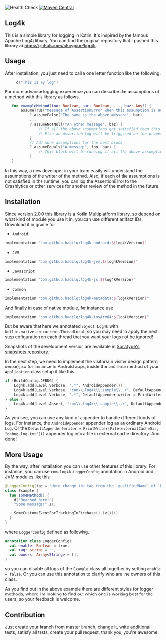  ![Health Check](https://github.com/hadilq/log4k/workflows/Health%20Check/badge.svg?branch=master)
[![Maven Central](https://maven-badges.herokuapp.com/maven-central/com.github.hadilq/log4k/badge.svg)](https://maven-badges.herokuapp.com/maven-central/com.github.hadilq/log4k)

Log4k
---
This is a simple library for logging in Kotlin. It's inspired by the famous Apache Log4j library. You can find the original repository that I pushed this library at https://github.com/sheypoor/log4k.

Usage
---
After installation, you just need to call a one letter function like the following.
```kotlin
     d("This is my log")
```
For more advance logging experience you can describe the assumptions of a method with this library as follows.
```kotlin
   fun exampleMethod(foo: Boolean, bar: Boolean, ..., baz: Any?) {
       assumeTrue("Message of AssertionError when this assumption is not satisfied", foo)
           ?.assumeFalse("The same as the above message", bar)
           ...
           ?.assumeNotNull("An other message", baz) {
               // If all the above assumptions get satisfied then this block will be running.
               // Else an Assertion log will be triggered on the proper Appenders.
           }
           // Add more assumptions for the next block
           ?.assumeEquals("A message", foo, bar) {
               // This block will be running if all the above assumptions are true.
           }
   }
```
In this way, a new developer in your team easily will understand the assumptions of the writer of the method. Also, if
each of the assumptions is not satisfied in the runtime, you can log the AssertionError to the Crashlytics or other
services for another review of the method in the future.

Installation
---
Since version 2.0.0 this library is a Kotlin Multiplatform library, so depend on what kind of module you use it in, you can use different artifact IDs. Download it in gradle for 

 * `Android` 
```groovy
implementation "com.github.hadilq:log4k-android:${log4kVersion}"
```
 * `JVM`
```groovy
implementation "com.github.hadilq:log4k-jvm:${log4kVersion}"
```
 * `Javascript`
```groovy
implementation "com.github.hadilq:log4k-js:${log4kVersion}"
```
 * `Common`
```groovy
implementation "com.github.hadilq:log4k-metadata:${log4kVersion}"
```
And finally in case of native module, for instance use
```groovy
implementation "com.github.hadilq:log4k-iosArm64:${log4kVersion}"
```

But be aware that here we annotated `object Log4k` with `kotlin.native.concurrent.ThreadLocal`, so you may need to apply the next step cofiguration on each thread that you want your logs not be ignored!

Snapshots of the development version are available in [Sonatype's snapshots repository](https://oss.sonatype.org/content/repositories/snapshots).

In the next step, we need to implement the visitors(in visitor design pattern sense), so for instance in Android apps, inside the `onCreate` method of your `Application` class setup it like this
```kotlin
if (BuildConfig.DEBUG) {
    Log4k.add(Level.Verbose, ".*", AndroidAppender())
    Log4k.add(Level.Verbose, "com\\.log4k\\.sample\\..+", DefaultAppender())
    Log4k.add(Level.Verbose, ".*", DefaultAppender(writer = PrintWriter(File(externalCacheDir, "debug-log.txt"))))
} else {
    Log4k.add(Level.Assert, "com\\.log4k\\.sample\\..+", DefaultAppender(writer = PrintWriter(File(filesDir, "log.txt"))))
}
```
As you see, you can use any kind of appender to handle different kinds of logs. For instance, the `AndroidAppender`
appender log as an ordinary Android `Log`. Or the `DefaultAppender(writer = PrintWriter(File(externalCacheDir, "debug-log.txt")))`
appender log into a file in external cache directory. And done!

More Usage
---

By the way, after installation you can use other features of this library. For instance, you can use `com.log4k.LoggerConfig` annotation in Android and JVM modules like this
```kotlin
@LoggerConfig(tag = "Here change the tag from the `qualifiedName` of `Example` class to any other `String`, if you need!")
class Example {
  fun someMethod() {
    d("Reached here!")
    "Some message!".i()

    SomeCustomeEventForTrackingInFirebase().(v())()
  }
}
```
where `LoggerConfig` defined as following.
```kotlin
annotation class LoggerConfig(
  val enable: Boolean = true,
  val tag: String = "",
  val owners: Array<String> = [],
)
```
so you can disable all logs of the `Example` class all together by setting `enable = false`. Or you can use this 
annotation to clarify who are the owners of this class.

As you find out in the above example there are different styles for logger methods, where I'm looking to find out which
one is working best for the users, so your feedback is welcome.


Contribution
---
Just create your branch from master branch, change it, write additional tests, satisfy all tests, create your pull
request, thank you, you're awesome.
